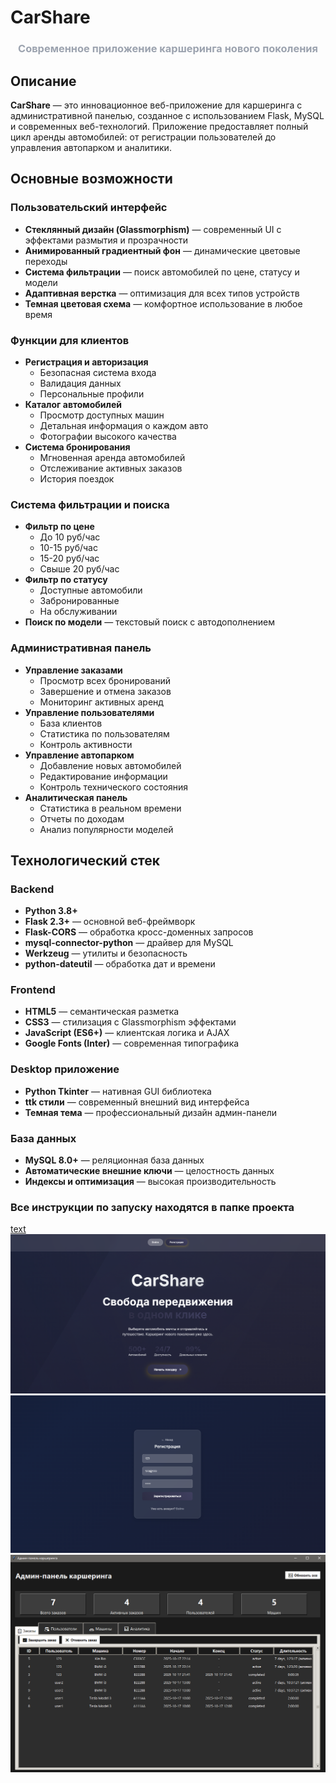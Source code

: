 # CarShare

<div align="center">
  <h3 style="color: #9ca3af;">Современное приложение каршеринга нового поколения</h3>
</div>

## Описание

**CarShare** — это инновационное веб-приложение для каршеринга с административной панелью, созданное с использованием Flask, MySQL и современных веб-технологий. Приложение предоставляет полный цикл аренды автомобилей: от регистрации пользователей до управления автопарком и аналитики.

## Основные возможности

### Пользовательский интерфейс
- **Стеклянный дизайн (Glassmorphism)** — современный UI с эффектами размытия и прозрачности
- **Анимированный градиентный фон** — динамические цветовые переходы
- **Система фильтрации** — поиск автомобилей по цене, статусу и модели
- **Адаптивная верстка** — оптимизация для всех типов устройств
- **Темная цветовая схема** — комфортное использование в любое время

### Функции для клиентов
- **Регистрация и авторизация**
  - Безопасная система входа
  - Валидация данных
  - Персональные профили
- **Каталог автомобилей**
  - Просмотр доступных машин
  - Детальная информация о каждом авто
  - Фотографии высокого качества
- **Система бронирования**
  - Мгновенная аренда автомобилей
  - Отслеживание активных заказов
  - История поездок

### Система фильтрации и поиска
- **Фильтр по цене**
  - До 10 руб/час
  - 10-15 руб/час
  - 15-20 руб/час
  - Свыше 20 руб/час
- **Фильтр по статусу**
  - Доступные автомобили
  - Забронированные
  - На обслуживании
- **Поиск по модели** — текстовый поиск с автодополнением

### Административная панель
- **Управление заказами**
  - Просмотр всех бронирований
  - Завершение и отмена заказов
  - Мониторинг активных аренд
- **Управление пользователями**
  - База клиентов
  - Статистика по пользователям
  - Контроль активности
- **Управление автопарком**
  - Добавление новых автомобилей
  - Редактирование информации
  - Контроль технического состояния
- **Аналитическая панель**
  - Статистика в реальном времени
  - Отчеты по доходам
  - Анализ популярности моделей

## Технологический стек

### Backend
- **Python 3.8+**
- **Flask 2.3+** — основной веб-фреймворк
- **Flask-CORS** — обработка кросс-доменных запросов
- **mysql-connector-python** — драйвер для MySQL
- **Werkzeug** — утилиты и безопасность
- **python-dateutil** — обработка дат и времени

### Frontend
- **HTML5** — семантическая разметка
- **CSS3** — стилизация с Glassmorphism эффектами
- **JavaScript (ES6+)** — клиентская логика и AJAX
- **Google Fonts (Inter)** — современная типографика

### Desktop приложение
- **Python Tkinter** — нативная GUI библиотека
- **ttk стили** — современный внешний вид интерфейса
- **Темная тема** — профессиональный дизайн админ-панели

### База данных
- **MySQL 8.0+** — реляционная база данных
- **Автоматические внешние ключи** — целостность данных
- **Индексы и оптимизация** — высокая производительность
### Все инструкции по запуску находятся в папке проекта<br>
[text](README.md) ![text](<screens/каршеринг 1.png>)<br>
![alt text](screens/image.png)<br>
![alt text](<screens/каршеринг 2.png>)
